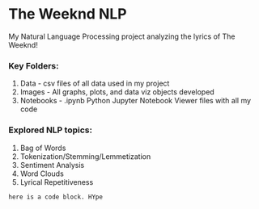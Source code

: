 # The Weeknd NLP

My Natural Language Processing project analyzing the lyrics of The Weeknd!

### Key Folders:

1) Data - csv files of all data used in my project
2) Images - All graphs, plots, and data viz objects developed
3) Notebooks - .ipynb Python Jupyter Notebook Viewer files with all my code

### Explored NLP topics:

1) Bag of Words
2) Tokenization/Stemming/Lemmetization
3) Sentiment Analysis
4) Word Clouds
5) Lyrical Repetitiveness


``` 
here is a code block. HYpe
 ```
